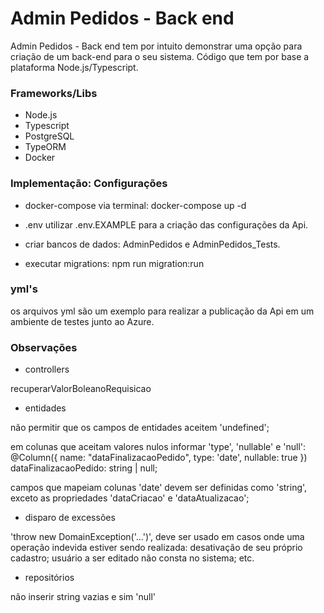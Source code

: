 
# Admin Pedidos - Back end
Admin Pedidos - Back end tem por intuito demonstrar uma opção para criação de um back-end para o seu sistema. Código que tem por base a plataforma Node.js/Typescript.
 

### Frameworks/Libs
- Node.js
- Typescript
- PostgreSQL
- TypeORM
- Docker


### Implementação: Configurações
- docker-compose
via terminal: docker-compose up -d

- .env
utilizar .env.EXAMPLE para a criação das configurações da Api.

- criar bancos de dados: AdminPedidos e AdminPedidos_Tests.

- executar migrations: npm run migration:run

### yml's

os arquivos yml são um exemplo para realizar a publicação da Api em um ambiente de testes junto ao Azure.

### Observações

- controllers

recuperarValorBoleanoRequisicao

- entidades

não permitir que os campos de entidades aceitem 'undefined';

em colunas que aceitam valores nulos informar 'type', 'nullable' e 'null':
@Column({ name: "dataFinalizacaoPedido", type: 'date', nullable: true })
dataFinalizacaoPedido: string | null;

campos que mapeiam colunas 'date' devem ser definidas como 'string', exceto as propriedades
'dataCriacao' e 'dataAtualizacao';


- disparo de excessões

'throw new DomainException('...')', deve ser usado em casos onde uma operação indevida estiver sendo realizada:
    desativação de seu próprio cadastro; 
    usuário a ser editado não consta no sistema; 
    etc.


- repositórios

não inserir string vazias e sim 'null'
